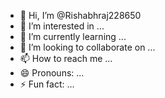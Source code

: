 - 👋 Hi, I’m @Rishabhraj228650
- 👀 I’m interested in ...
- 🌱 I’m currently learning ...
- 💞️ I’m looking to collaborate on ...
- 📫 How to reach me ...
- 😄 Pronouns: ...
- ⚡ Fun fact: ...

<!---
Rishabhraj228650/Rishabhraj228650 is a ✨ special ✨ repository because its `README.md` (this file) appears on your GitHub profile.
You can click the Preview link to take a look at your changes.
--->
